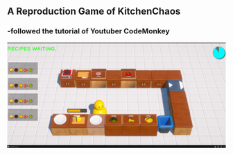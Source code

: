 ## A Reproduction Game of KitchenChaos
### -followed the tutorial of Youtuber CodeMonkey
![GameRunning](/External/KitchenChaosLike.png "GameRunning")
